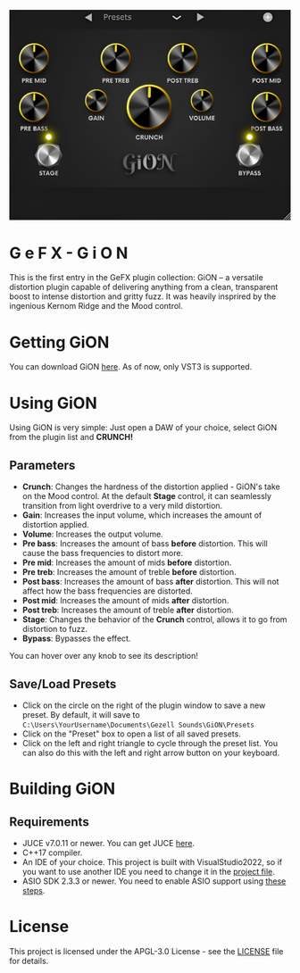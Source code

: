![GiON](Docs/GiON_screenshot.png)

G e F X - G i O N
=================

This is the first entry in the GeFX plugin collection: GiON – a versatile distortion plugin capable of delivering anything from a clean, transparent boost to intense distortion and gritty fuzz. It was heavily insprired by the ingenious Kernom Ridge and the Mood control.

Getting GiON
============

You can download GiON [here](https://github.com/giangthai-0710/gefx-gion/releases/latest). As of now, only VST3 is supported.

Using GiON
==========

Using GiON is very simple: Just open a DAW of your choice, select GiON from the plugin list and **CRUNCH!**

Parameters
----------
- **Crunch**: Changes the hardness of the distortion applied - GiON's take on the Mood control. At the default **Stage** control, it can seamlessly transition from light overdrive to a very mild distortion.
- **Gain**: Increases the input volume, which increases the amount of distortion applied.
- **Volume**: Increases the output volume.
- **Pre bass**: Increases the amount of bass **before** distortion. This will cause the bass frequencies to distort more.
- **Pre mid**: Increases the amount of mids **before** distortion. 
- **Pre treb**: Increases the amount of treble **before** distortion.
- **Post bass**: Increases the amount of bass **after** distortion. This will not affect how the bass frequencies are distorted.
- **Post mid**: Increases the amount of mids **after** distortion.
- **Post treb**: Increases the amount of treble **after** distortion.
- **Stage**: Changes the behavior of the **Crunch** control, allows it to go from distortion to fuzz.
- **Bypass**: Bypasses the effect.

You can hover over any knob to see its description!

Save/Load Presets
-----------------
- Click on the circle on the right of the plugin window to save a new preset. By default, it will save to `C:\Users\YourUsername\Documents\Gezell Sounds\GiON\Presets`
- Click on the "Preset" box to open a list of all saved presets.
- Click on the left and right triangle to cycle through the preset list. You can also do this with the left and right arrow button on your keyboard.

Building GiON
=============
Requirements
-------------
- JUCE v7.0.11 or newer. You can get JUCE [here](https://juce.com/download/).
- C++17 compiler.
- An IDE of your choice. This project is built with VisualStudio2022, so if you want to use another IDE you need to change it in the [project file](Source/GION.jucer).
- ASIO SDK 2.3.3 or newer. You need to enable ASIO support using [these steps](https://forum.juce.com/t/basic-asio-setup-producing-error-cannot-open-include-file-iasiodrv-h/32888/5).

License
=======
This project is licensed under the APGL-3.0 License - see the [LICENSE](https://github.com/giangthai-0710/gefx-gion/blob/master/LICENSE) file for details.
